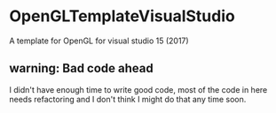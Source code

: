 # OpenGLTemplateVisualStudio
A template for OpenGL for visual studio 15 (2017)

## warning: Bad code ahead
I didn't have enough time to write good code, most of the code in here needs refactoring and I don't think I might do that any time soon.
